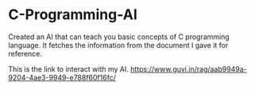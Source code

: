 # C-Programming-AI
Created an AI that can teach you basic concepts of C programming language. It fetches the information from the document I gave it for reference. 

This is the link to interact with my AI.
https://www.guvi.in/rag/aab9949a-9204-4ae3-9949-e788f60f16fc/

